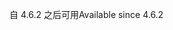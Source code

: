 <span data-ttu-id="72202-101">自 4.6.2 之后可用</span><span class="sxs-lookup"><span data-stu-id="72202-101">Available since 4.6.2</span></span>